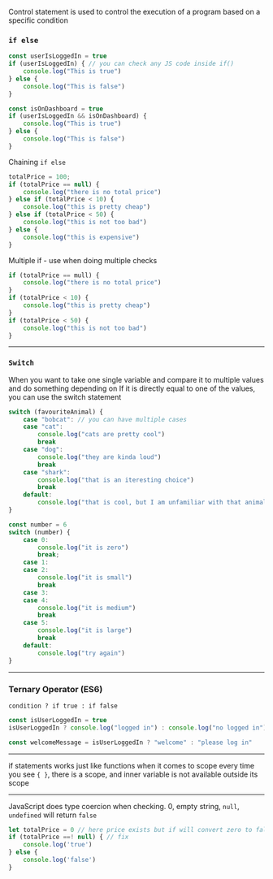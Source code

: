 Control statement is used to control the execution of a program based on a specific condition
### `if else`

```js
const userIsLoggedIn = true
if (userIsLoggedIn) { // you can check any JS code inside if()
    console.log("This is true")
} else {
    console.log("This is false")
}
```

```js
const isOnDashboard = true
if (userIsLoggedIn && isOnDashboard) {
    console.log("This is true")
} else {
    console.log("This is false")
}
```

Chaining `if else`

```js
totalPrice = 100;
if (totalPrice == null) {
    console.log("there is no total price")
} else if (totalPrice < 10) {
    console.log("this is pretty cheap")
} else if (totalPrice < 50) {
    console.log("this is not too bad")
} else {
    console.log("this is expensive")
}
```

Multiple if - use when doing multiple checks

```js
if (totalPrice == mull) {
    console.log("there is no total price")
}
if (totalPrice < 10) {
    console.log("this is pretty cheap")
}
if (totalPrice < 50) {
    console.log("this is not too bad")
}
```

---
### `Switch`

When you want to take one single variable and compare it to multiple values and do something depending on
If it is directly equal to one of the values, you can use the switch statement

```js
switch (favouriteAnimal) {
    case "bobcat": // you can have multiple cases
    case "cat":
        console.log("cats are pretty cool")
        break
    case "dog":
        console.log("they are kinda loud")
        break
    case "shark":
        console.log("that is an iteresting choice")
        break
    default:
        console.log("that is cool, but I am unfamiliar with that animal")
}
```

```js
const number = 6
switch (number) {
    case 0:
        console.log("it is zero")
        break;
    case 1:
    case 2:
        console.log("it is small")
        break
    case 3:
    case 4:
        console.log("it is medium")
        break
    case 5:
        console.log("it is large")
        break
    default:
        console.log("try again")
}
```

---
### Ternary Operator (ES6)

`condition ? if true : if false`

```js
const isUserLoggedIn = true
isUserLoggedIn ? console.log("logged in") : console.log("no logged in")

const welcomeMessage = isUserLoggedIn ? "welcome" : "please log in"
```

---

if statements works just like functions when it comes to scope
every time you see `{ }`, there is a scope, and inner variable is not available outside its scope

---
JavaScript does type coercion when checking.
0, empty string, `null`, `undefined` will return `false`

```js
let totalPrice = 0 // here price exists but if will convert zero to false
if (totalPrice ==! null) { // fix
    console.log('true')
} else {
    console.log('false')
}
```
